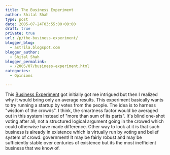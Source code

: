 ```yaml
---
title: The Business Experiment
author: Shital Shah
type: post
date: 2005-07-24T03:55:00+00:00
draft: true
private: true
url: /p/the-business-experiment/
blogger_blog:
  - astrila.blogspot.com
blogger_author:
  - Shital Shah
blogger_permalink:
  - /2005/07/business-experiment.html
categories:
  - Opinions

---
```

This [Business Experiment][1] got initially got me intrigued but then I realized why it would bring only an average results. This experiment basically wants to try running a startup by votes from the people. The idea is to harness "wisdom of the crowds". I think, the smartness factor would be averaged out in this system instead of "more than sum of its parts". It's blind one-shot voting after all; not a structured logical argument going in the crowed which could otherwise have made difference. Other way to look at it is that such business is already in existence which is virtually run by voting and belief system of crowd: government! It may be fairly robust and may be sufficiently stable over centuries of existence but its the most inefficient business that we know of.

 [1]: http://www.thebusinessexperiment.com/